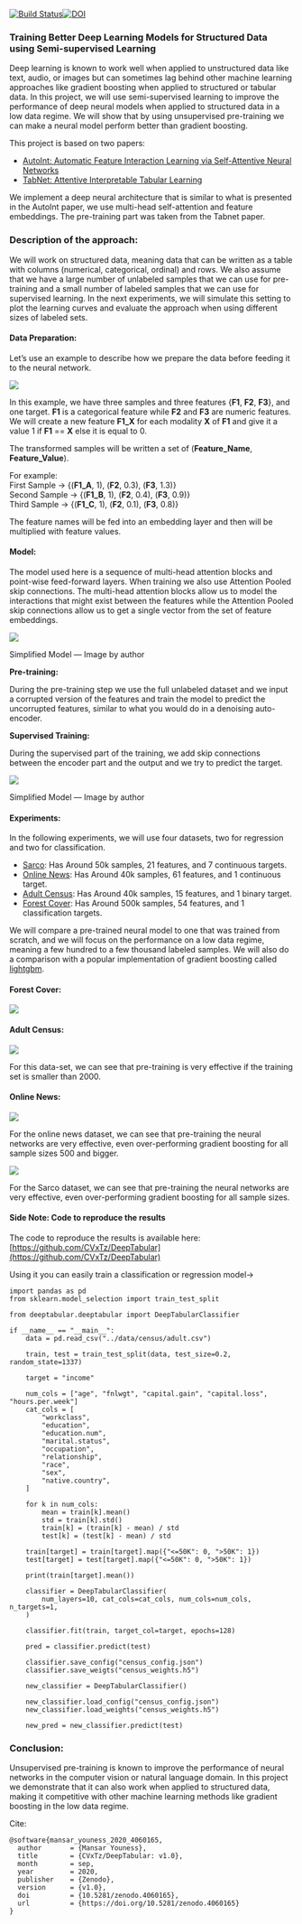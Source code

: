 

[![Build Status](https://travis-ci.com/CVxTz/DeepTabular.svg?branch=master)](https://travis-ci.com/CVxTz/DeepTabular)[![DOI](https://zenodo.org/badge/DOI/10.5281/zenodo.4060165.svg)](https://doi.org/10.5281/zenodo.4060165)


### Training Better Deep Learning Models for Structured Data using Semi-supervised Learning

Deep learning is known to work well when applied to unstructured data like text,
audio, or images but can sometimes lag behind other machine learning approaches
like gradient boosting when applied to structured or tabular data. In this
project, we will use semi-supervised learning to improve the performance of deep
neural models when applied to structured data in a low data regime. We will show
that by using unsupervised pre-training we can make a neural model perform
better than gradient boosting.

This project is based on two papers:

* [AutoInt: Automatic Feature Interaction Learning via Self-Attentive Neural
Networks](https://arxiv.org/pdf/1810.11921.pdf)
* [TabNet: Attentive Interpretable Tabular
Learning](https://arxiv.org/pdf/1908.07442.pdf)

We implement a deep neural architecture that is similar to what is presented in
the AutoInt paper, we use multi-head self-attention and feature embeddings. The
pre-training part was taken from the Tabnet paper.

### Description of the approach:

We will work on structured data, meaning data that can be written as a table
with columns (numerical, categorical, ordinal) and rows. We also assume that we
have a large number of unlabeled samples that we can use for pre-training and a
small number of labeled samples that we can use for supervised learning. In the
next experiments, we will simulate this setting to plot the learning curves and
evaluate the approach when using different sizes of labeled sets.

#### Data Preparation:

Let’s use an example to describe how we prepare the data before feeding it to
the neural network.

![](https://cdn-images-1.medium.com/max/800/1*Oh0p8rDfHvFhtAdIlZaUeg.png)

In this example, we have three samples and three features {**F1**, **F2**,
**F3**}, and one target. **F1** is a categorical feature while **F2** and **F3**
are numeric features.  We will create a new feature **F1_X** for each
modality **X** of **F1** and give it a value 1 if **F1** == **X** else it is
equal to 0.

The transformed samples will be written a set of (**Feature_Name**,
**Feature_Value**).

For example:<br> First Sample -> {(**F1_A**, 1), (**F2**, 0.3), (**F3**,
1.3)}<br> Second Sample -> {(**F1_B**, 1), (**F2**, 0.4), (**F3**, 0.9)}<br>
Third Sample -> {(**F1_C**, 1), (**F2**, 0.1), (**F3**, 0.8)}

The feature names will be fed into an embedding layer and then will be
multiplied with feature values.

#### Model:

The model used here is a sequence of multi-head attention blocks and point-wise
feed-forward layers. When training we also use Attention Pooled skip
connections. The multi-head attention blocks allow us to model the interactions
that might exist between the features while the Attention Pooled skip
connections allow us to get a single vector from the set of feature embeddings.

![](https://cdn-images-1.medium.com/max/800/1*JjiIj2DHgh-787hdLYA8VA.png)

<span class="figcaption_hack">Simplified Model — Image by author</span>

**Pre-training:**

During the pre-training step we use the full unlabeled dataset and we input a
corrupted version of the features and train the model to predict the uncorrupted
features, similar to what you would do in a denoising auto-encoder.

**Supervised Training:**

During the supervised part of the training, we add skip connections between the
encoder part and the output and we try to predict the target.

![](https://cdn-images-1.medium.com/max/800/1*oOKzy5ZPIj4G--VISPGpBA.png)

<span class="figcaption_hack">Simplified Model — Image by author</span>

#### Experiments:

In the following experiments, we will use four datasets, two for regression and
two for classification.

* [Sarco](http://www.gaussianprocess.org/gpml/data/): Has Around 50k samples, 21
features, and 7 continuous targets.
* [Online News](https://archive.ics.uci.edu/ml/datasets/Online+News+Popularity):
Has Around 40k samples, 61 features, and 1 continuous target.
* [Adult Census](https://www.kaggle.com/uciml/adult-census-income/): Has Around
40k samples, 15 features, and 1 binary target.
* [Forest Cover](https://www.kaggle.com/uciml/forest-cover-type-dataset): Has
Around 500k samples, 54 features, and 1 classification targets.

We will compare a pre-trained neural model to one that was trained from scratch,
and we will focus on the performance on a low data regime, meaning a few hundred
to a few thousand labeled samples. We will also do a comparison with a popular
implementation of gradient boosting called
[lightgbm](https://lightgbm.readthedocs.io/en/latest/).

#### Forest Cover:

![](https://cdn-images-1.medium.com/max/800/1*P3XBmgB3slOkZzSZgcZbwg.png)

#### Adult Census:

![](https://cdn-images-1.medium.com/max/800/1*mHfRax4OuYDL8Zf7wLAQWg.png)

For this data-set, we can see that pre-training is very effective if the
training set is smaller than 2000.

#### Online News:

![](https://cdn-images-1.medium.com/max/800/1*XOCQ1Ja6hKfCgfubX9h4zw.png)

For the online news dataset, we can see that pre-training the neural networks
are very effective, even over-performing gradient boosting for all sample sizes
500 and bigger.

![](https://cdn-images-1.medium.com/max/800/1*bGE6mcTkDyhlEDjCqnujsw.png)

For the Sarco dataset, we can see that pre-training the neural networks are very
effective, even over-performing gradient boosting for all sample sizes.

#### Side Note: Code to reproduce the results

The code to reproduce the results is available here:
[https://github.com/CVxTz/DeepTabular](https://github.com/CVxTz/DeepTabular)

Using it you can easily train a classification or regression model->
```
import pandas as pd
from sklearn.model_selection import train_test_split

from deeptabular.deeptabular import DeepTabularClassifier

if __name__ == "__main__":
    data = pd.read_csv("../data/census/adult.csv")

    train, test = train_test_split(data, test_size=0.2, random_state=1337)

    target = "income"

    num_cols = ["age", "fnlwgt", "capital.gain", "capital.loss", "hours.per.week"]
    cat_cols = [
        "workclass",
        "education",
        "education.num",
        "marital.status",
        "occupation",
        "relationship",
        "race",
        "sex",
        "native.country",
    ]

    for k in num_cols:
        mean = train[k].mean()
        std = train[k].std()
        train[k] = (train[k] - mean) / std
        test[k] = (test[k] - mean) / std

    train[target] = train[target].map({"<=50K": 0, ">50K": 1})
    test[target] = test[target].map({"<=50K": 0, ">50K": 1})

    print(train[target].mean())

    classifier = DeepTabularClassifier(
        num_layers=10, cat_cols=cat_cols, num_cols=num_cols, n_targets=1,
    )

    classifier.fit(train, target_col=target, epochs=128)

    pred = classifier.predict(test)

    classifier.save_config("census_config.json")
    classifier.save_weigts("census_weights.h5")

    new_classifier = DeepTabularClassifier()

    new_classifier.load_config("census_config.json")
    new_classifier.load_weights("census_weights.h5")

    new_pred = new_classifier.predict(test)
```

### Conclusion:

Unsupervised pre-training is known to improve the performance of neural networks
in the computer vision or natural language domain. In this project we demonstrate
that it can also work when applied to structured data, making it competitive
with other machine learning methods like gradient boosting in the low data
regime.

Cite:
```
@software{mansar_youness_2020_4060165,
  author       = {Mansar Youness},
  title        = {CVxTz/DeepTabular: v1.0},
  month        = sep,
  year         = 2020,
  publisher    = {Zenodo},
  version      = {v1.0},
  doi          = {10.5281/zenodo.4060165},
  url          = {https://doi.org/10.5281/zenodo.4060165}
}
```
